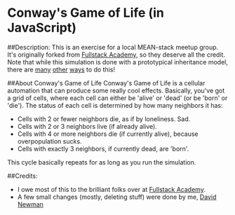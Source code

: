 # Conway's Game of Life (in JavaScript)
##Description:
This is an exercise for a local MEAN-stack meetup group. It's originally forked from [Fullstack Academy](https://github.com/FullstackAcademy), so they deserve all the credit. Note that while this simulation is done with a prototypical inheritance model, there are [many](http://jsfiddle.net/tchatel/H2y5r/) [other](http://damiankao.github.io/life/) [ways](http://disruptive-communications.com/conwaylifejavascript/) to do this!


##About Conway's Game of Life
Conway's Game of Life is a cellular automation that can produce some really cool effects. Basically, you've got a grid of cells, where each cell can either be 'alive' or 'dead' (or be 'born' or 'die'). The status of each cell is determined by how many neighbors it has:

 - Cells with 2 or fewer neighbors die, as if by loneliness. Sad.
 - Cells with 2 or 3 neighbors live (if already alive).
 - Cells with 4 or more neighbors die (if currently alive), because overpopulation sucks.
 - Cells with exactly 3 neighbors, if currently dead, are 'born'.

This cycle basically repeats for as long as you run the simulation.

##Credits:
- I owe most of this to the brilliant folks over at [Fullstack Academy](https://github.com/FullstackAcademy).
- A few small changes (mostly, deleting stuff) were done by me, [David Newman](https://github.com/Newms34)
